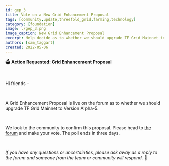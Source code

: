```yaml
---
id: gep_3
title: Vote on a New Grid Enhancement Proposal
tags: [community,update,threefold_grid,farming,technology]
category: [foundation]
image: ./gep_3.png
image_caption: New Grid Enhancement Proposal
excerpt: Help decide as to whether we should upgrade TF Grid Mainnet to Version Alpha-5.
authors: [sam_taggart]
created: 2022-05-06
---
```


🗳 **Action Requested: Grid Enhancement Proposal**

<br/>

Hi friends –

<br/>

A Grid Enhancement Proposal is live on the forum as to whether we should upgrade TF Grid Mainnet to Version Alpha-5.

<br/>

We look to the community to confirm this proposal. Please head to [the forum](https://forum.threefold.io/t/gep-grid-upgrade-to-version-alpha-5-a5/2797) and make your vote. The poll ends in three days.

<br/>

*If you have any questions or uncertainties, please ask away as a reply to the forum and someone from the team or community will respond.* 🙏